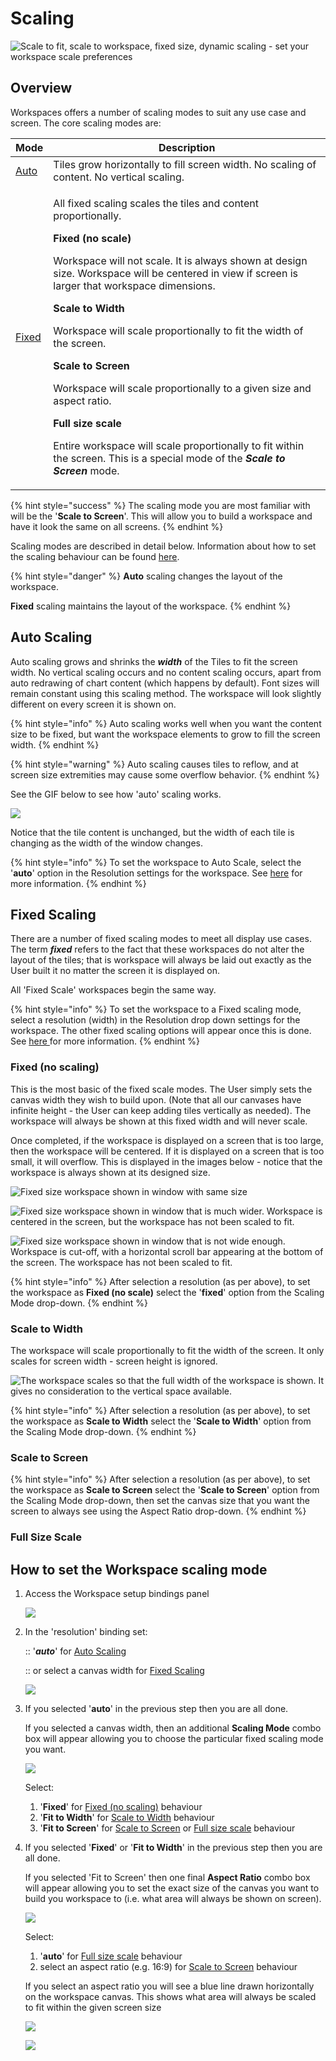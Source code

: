 # Scaling

![Scale to fit, scale to workspace, fixed size, dynamic scaling - set your workspace scale preferences](<../.gitbook/assets/image (47) (1) (1).png>)

## Overview

Workspaces offers a number of scaling modes to suit any use case and screen. The core scaling modes are:

| Mode                              | Description                                                                                                                                                                                                                                                                                                                                                                                                                                                                                                                                                                                                                                                                                                                                         |
| --------------------------------- | --------------------------------------------------------------------------------------------------------------------------------------------------------------------------------------------------------------------------------------------------------------------------------------------------------------------------------------------------------------------------------------------------------------------------------------------------------------------------------------------------------------------------------------------------------------------------------------------------------------------------------------------------------------------------------------------------------------------------------------------------- |
| [Auto](scaling.md#auto-scaling)   | Tiles grow horizontally to fill screen width. No scaling of content. No vertical scaling.                                                                                                                                                                                                                                                                                                                                                                                                                                                                                                                                                                                                                                                           |
| [Fixed](scaling.md#fixed-scaling) | <p>All fixed scaling scales the tiles and content proportionally.</p><p><strong></strong></p><p><strong>Fixed (no scale)</strong></p><p>Workspace will not scale. It is always shown at design size. Workspace will be centered in view if screen is larger that workspace dimensions.</p><p></p><p><strong>Scale to Width</strong></p><p>Workspace will scale proportionally to fit the width of the screen. </p><p></p><p><strong>Scale to Screen</strong></p><p>Workspace will scale proportionally to a given size and aspect ratio.</p><p></p><p><strong>Full size scale</strong></p><p>Entire workspace will scale proportionally to fit within the screen. This is a special mode of the <em><strong>Scale to Screen</strong></em> mode.</p> |

{% hint style="success" %}
The scaling mode you are most familiar with will be the '**Scale to Screen**'. This will allow you to build a workspace and have it look the same on all screens.
{% endhint %}

Scaling modes are described in detail below. Information about how to set the scaling behaviour can be found [here](scaling.md#how-to-set-the-workspace-scaling-mode).&#x20;

{% hint style="danger" %}
**Auto** scaling changes the layout of the workspace.

**Fixed** scaling maintains the layout of the workspace.
{% endhint %}

## Auto Scaling

Auto scaling grows and shrinks the _**width**_ of the Tiles to fit the screen width. No vertical scaling occurs and no content scaling occurs, apart from auto redrawing of chart content (which happens by default). Font sizes will remain constant using this scaling method. The workspace will look slightly different on every screen it is shown on.

{% hint style="info" %}
Auto scaling works well when you want the content size to be fixed, but want the workspace elements to grow to fill the screen width.
{% endhint %}

{% hint style="warning" %}
Auto scaling causes tiles to reflow, and at screen size extremities may cause some overflow behavior.&#x20;
{% endhint %}

See the GIF below to see how 'auto' scaling works.

![](../.gitbook/assets/scaling\_auto.webp)

Notice that the tile content is unchanged, but the width of each tile is changing as the width of the window changes.

{% hint style="info" %}
To set the workspace to Auto Scale, select the '**auto**' option in the Resolution settings for the workspace. See [here](scaling.md#undefined) for more information.
{% endhint %}

## Fixed Scaling

There are a number of fixed scaling modes to meet all display use cases. The term _**fixed**_ refers to the fact that these workspaces do not alter the layout of the tiles; that is workspace will always be laid out exactly as the User built it no matter the screen it is displayed on.&#x20;

All 'Fixed Scale' workspaces begin the same way.

{% hint style="info" %}
To set the workspace to a Fixed scaling mode, select a resolution (width) in the Resolution drop down settings for the workspace. The other fixed scaling options will appear once this is done. See [here ](scaling.md#undefined)for more information.
{% endhint %}

### Fixed (no scaling)

This is the most basic of the fixed scale modes. The User simply sets the canvas width they wish to build upon. (Note that all our canvases have infinite height - the User can keep adding tiles vertically as needed). The workspace will always be shown at this fixed width and will never scale.

Once completed, if the workspace is displayed on a screen that is too large, then the workspace will be centered. If it is displayed on a screen that is too small, it will overflow. This is displayed in the images below - notice that the workspace is always shown at its designed size.

![Fixed size workspace shown in window with same size](<../.gitbook/assets/image (34).png>)

![Fixed size workspace shown in window that is much wider. Workspace is centered in the screen, but the workspace has not been scaled to fit.](<../.gitbook/assets/image (36).png>)

![Fixed size workspace shown in window that is not wide enough. Workspace is cut-off, with a horizontal scroll bar appearing at the bottom of the screen. The workspace has not been scaled to fit.](<../.gitbook/assets/image (47) (1).png>)

{% hint style="info" %}
After selection a resolution (as per above), to set the workspace as **Fixed (no scale)** select the '**fixed**' option from the Scaling Mode drop-down.
{% endhint %}

### Scale to Width

The workspace will scale proportionally to fit the width of the screen. It only scales for screen width - screen height is ignored.

![The workspace scales so that the full width of the workspace is shown. It gives no consideration to the vertical space available. ](../.gitbook/assets/scaling\_width.webp)

{% hint style="info" %}
After selection a resolution (as per above), to set the workspace as **Scale to Width** select the '**Scale to Width**' option from the Scaling Mode drop-down.
{% endhint %}

### Scale to Screen

{% hint style="info" %}
After selection a resolution (as per above), to set the workspace as **Scale to Screen** select the '**Scale to Screen**' option from the Scaling Mode drop-down, then set the canvas size that you want the screen to always see using the Aspect Ratio drop-down.
{% endhint %}

### Full Size Scale

## How to set the Workspace scaling mode

1.  Access the Workspace setup bindings panel

    ![](<../.gitbook/assets/image (41).png>)


2.  In the 'resolution' binding set:

    :: '_**auto**_' for [Auto Scaling](scaling.md#auto-scaling)

    :: or select a canvas width for [Fixed Scaling](scaling.md#fixed-scaling)

    ![](<../.gitbook/assets/image (40).png>)


3.  If you selected '**auto**' in the previous step then you are all done.

    If you selected a canvas width, then an additional **Scaling Mode** combo box will appear allowing you to choose the particular fixed scaling mode you want.

    ![](<../.gitbook/assets/image (48).png>)



    Select:

    1. '**Fixed**' for [Fixed (no scaling)](scaling.md#fixed-no-scaling) behaviour
    2. '**Fit to Width**' for [Scale to Width](scaling.md#scale-to-width) behaviour
    3.  '**Fit to Screen**' for [Scale to Screen](scaling.md#scale-to-screen) or [Full size scale](scaling.md#full-size-scale) behaviour


4.  If you selected '**Fixed**' or '**Fit to Width**' in the previous step then you are all done.

    If you selected 'Fit to Screen' then one final **Aspect Ratio** combo box will appear allowing you to set the exact size of the canvas you want to build you workspace to (i.e. what area will always be shown on screen).

    ![](<../.gitbook/assets/image (47).png>)



    Select:

    1. '**auto**' for [Full size scale](scaling.md#full-size-scale) behaviour
    2. select an aspect ratio (e.g. 16:9) for [Scale to Screen](scaling.md#scale-to-screen) behaviour



    If you select an aspect ratio you will see a blue line drawn horizontally on the workspace canvas. This shows what area will always be scaled to fit within the given screen size

    ![](<../.gitbook/assets/image (42).png>)

    ![](<../.gitbook/assets/image (50).png>)




